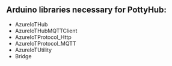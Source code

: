 ## Arduino libraries necessary for PottyHub:
- AzureIoTHub
- AzureIoTHubMQTTClient
- AzureIoTProtocol_Http
- AzureIoTProtocol_MQTT
- AzureIoTUtility
- Bridge
